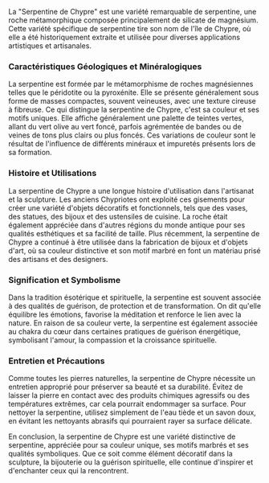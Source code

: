 La "Serpentine de Chypre" est une variété remarquable de serpentine, une roche métamorphique composée principalement de silicate de magnésium. Cette variété spécifique de serpentine tire son nom de l'île de Chypre, où elle a été historiquement extraite et utilisée pour diverses applications artistiques et artisanales.

### Caractéristiques Géologiques et Minéralogiques

La serpentine est formée par le métamorphisme de roches magnésiennes telles que le péridotite ou la pyroxénite. Elle se présente généralement sous forme de masses compactes, souvent veineuses, avec une texture cireuse à fibreuse. Ce qui distingue la serpentine de Chypre, c'est sa couleur et ses motifs uniques. Elle affiche généralement une palette de teintes vertes, allant du vert olive au vert foncé, parfois agrémentée de bandes ou de veines de tons plus clairs ou plus foncés. Ces variations de couleur sont le résultat de l'influence de différents minéraux et impuretés présents lors de sa formation.

### Histoire et Utilisations

La serpentine de Chypre a une longue histoire d'utilisation dans l'artisanat et la sculpture. Les anciens Chypriotes ont exploité ces gisements pour créer une variété d'objets décoratifs et fonctionnels, tels que des vases, des statues, des bijoux et des ustensiles de cuisine. La roche était également appréciée dans d'autres régions du monde antique pour ses qualités esthétiques et sa facilité de taille. Plus récemment, la serpentine de Chypre a continué à être utilisée dans la fabrication de bijoux et d'objets d'art, où sa couleur distinctive et son motif marbré en font un matériau prisé des artisans et des designers.

### Signification et Symbolisme

Dans la tradition ésotérique et spirituelle, la serpentine est souvent associée à des qualités de guérison, de protection et de transformation. On dit qu'elle équilibre les émotions, favorise la méditation et renforce le lien avec la nature. En raison de sa couleur verte, la serpentine est également associée au chakra du cœur dans certaines pratiques de guérison énergétique, symbolisant l'amour, la compassion et la croissance spirituelle.

### Entretien et Précautions

Comme toutes les pierres naturelles, la serpentine de Chypre nécessite un entretien approprié pour préserver sa beauté et sa durabilité. Évitez de laisser la pierre en contact avec des produits chimiques agressifs ou des températures extrêmes, car cela pourrait endommager sa surface. Pour nettoyer la serpentine, utilisez simplement de l'eau tiède et un savon doux, en évitant les nettoyants abrasifs qui pourraient rayer sa surface délicate.

En conclusion, la serpentine de Chypre est une variété distinctive de serpentine, appréciée pour sa couleur unique, ses motifs marbrés et ses qualités symboliques. Que ce soit comme élément décoratif dans la sculpture, la bijouterie ou la guérison spirituelle, elle continue d'inspirer et d'enchanter ceux qui la rencontrent.